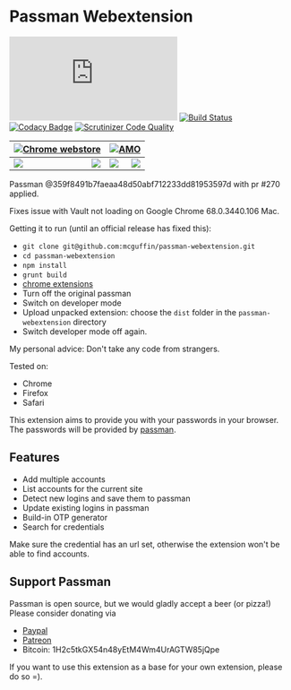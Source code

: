 # Passman Webextension
![Build Status](https://passman.cc/webextension-version.php)
[![Build Status](https://travis-ci.org/nextcloud/passman-webextension.svg?branch=master)](https://travis-ci.org/nextcloud/passman-webextension)
[![Codacy Badge](https://api.codacy.com/project/badge/Grade/a3dd62087e5e4d2488314dbad02336df)](https://www.codacy.com/app/brantje/passman-webextension?utm_source=github.com&amp;utm_medium=referral&amp;utm_content=nextcloud/passman-webextension&amp;utm_campaign=Badge_Grade)
[![Scrutinizer Code Quality](https://scrutinizer-ci.com/g/nextcloud/passman-webextension/badges/quality-score.png?b=master)](https://scrutinizer-ci.com/g/nextcloud/passman-webextension/?branch=master)


[![Chrome webstore](https://img.passman.cc/assets/chromewebstore.png)](https://chrome.google.com/webstore/detail/passman/hlpjhlifkgmoibhollggngbbhbejecph) | [![AMO](https://img.passman.cc/assets/AMO-button_1.png)](https://addons.mozilla.org/en-US/firefox/addon/passman/)    
-----------------------------------------------------------------------------------------------------------------------------------------------------------|-----------------------------------------------------------------------------------------------------------------------------------------------------------|
<img align="left" src="https://img.shields.io/chrome-web-store/users/hlpjhlifkgmoibhollggngbbhbejecph.svg"> <img align="right" src="https://img.shields.io/chrome-web-store/rating/hlpjhlifkgmoibhollggngbbhbejecph.svg">| <img align="left" src="https://img.shields.io/amo/users/passman.svg"> <img align="right" src="https://img.shields.io/amo/rating/passman.svg">



Passman @359f8491b7faeaa48d50abf712233dd81953597d with pr #270 applied.

Fixes issue with Vault  not loading on Google Chrome 68.0.3440.106 Mac.

Getting it to run (until an official release has fixed this):

 - `git clone git@github.com:mcguffin/passman-webextension.git`
 - `cd passman-webextension`
 - `npm install`
 - `grunt build`
 - [chrome extensions](chrome://extensions/)
 - Turn off the original passman
 - Switch on developer mode
 - Upload unpacked extension: choose the `dist` folder in the `passman-webextension` directory
 - Switch developer mode off again.

My personal advice: Don't take any code from strangers.



Tested on:   
- Chrome
- Firefox
- Safari

This extension aims to provide you with your passwords in your browser.   
The passwords will be provided by [passman](https://github.com/nextcloud/passman).   


## Features
- Add multiple accounts
- List accounts for the current site
- Detect new logins and save them to passman
- Update existing logins in passman
- Build-in OTP generator
- Search for credentials

Make sure the credential has an url set, otherwise the extension won't be able to find accounts.


## Support Passman
Passman is open source, but we would gladly accept a beer (or pizza!)   
Please consider donating via
- [Paypal](https://www.paypal.com/cgi-bin/webscr?cmd=_s-xclick&hosted_button_id=6YS8F97PETVU2)
- [Patreon](https://www.patreon.com/user?u=4833592)
- Bitcoin: 1H2c5tkGX54n48yEtM4Wm4UrAGTW85jQpe



If you want to use this extension as a base for your own extension, please do so =).   
